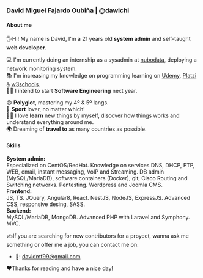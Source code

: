 ### David Miguel Fajardo Oubiña | @dawichi

#### About me
🖐Hi! My name is David, I'm a 21 years old **system admin** and self-taught **web developer**.

💻 I'm currently doing an internship as a sysadmin at [nubodata][1], deploying a network monitoring system.  
📚 I'm increasing my knowledge on programming learning on [Udemy][2], [Platzi][3] & [w3schools][4].  
👨‍💻 I intend to start **Software Engineering** next year.

😄 **Polyglot**, mastering my 4º & 5º langs.  
🏀 **Sport** lover, no matter which!  
👨‍🔬 I love **learn** new things by myself, discover how things works and understand everything around me.  
🌍 Dreaming of **travel to** as many countries as possible.  


#### Skills
**System admin:**   
Especialized on CentOS/RedHat. Knowledge on services DNS, DHCP, FTP, WEB, email, instant messaging, VoIP and Streaming. DB admin (MySQL/MariaDB), software containers (Docker), git, Cisco Routing and Switching networks. Pentesting. Wordpress and Joomla CMS.  
**Frontend:**  
JS, TS. JQuery, Angular8, React. NestJS, NodeJS, ExpressJS. Advanced CSS, responsive desing, SASS.   
**Backend:**  
MySQL/MariaDB, MongoDB. Advanced PHP with Laravel and Symphony. MVC.

✍If you are searching for new contributors for a proyect, wanna ask me something or offer me a job, you can contact me on:
* 📧: davidmf99@gmail.com

♥Thanks for reading and have a nice day!



<!-- Links -->
[1]: https://nubodata.com/ "nubodata.com"
[2]: https://www.udemy.com/ "udemy.com"
[3]: https://platzi.com/ "platzi.com"
[4]: https://www.w3schools.com/ "w3schools.com"



<!--
**Dawichi/Dawichi** is a ✨ _special_ ✨ repository because its `README.md` (this file) appears on your GitHub profile.
Here are some ideas to get you started:
- 🔭 I’m currently working on ...
- 🌱 I’m currently learning ...
- 👯 I’m looking to collaborate on ...
- 🤔 I’m looking for help with ...
- 💬 Ask me about ...
- 📫 How to reach me: ...
- 😄 Pronouns: ...
- ⚡ Fun fact: ...
-->

